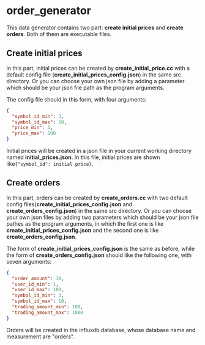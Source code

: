 # order_generator
This data generator contains two part: **create initial prices** and **create orders**. Both of them are executable files.

## Create initial prices

In this part, initial prices can be created by **create_initial_price.cc** with a default config file (**create_initial_prices_config.json**) in the same src directory. Or you can choose your own json file by adding a parameter which should be your json file path as the program arguments.

The config file should in this form, with four arguments:

```json
{
  "symbol_id_min": 3,
  "symbol_id_max": 10,
  "price_min": 1,
  "price_max": 100
}
```

Initial prices will be created in a json file in your current working directory named **initial_prices.json**. In this file, initial prices are shown like`{"symbol_id": initial price}`.

## Create orders

In this part, orders can be created by **create_orders.cc** with two default config files(**create_initial_prices_config.json** and **create_orders_config.json**) in the same src directory. Or you can choose your own json files by adding two parameters which should be your json file pathes as the program arguments, in which the first one is like **create_initial_prices_config.json** and the second one is like **create_orders_config.json**.

The form of  **create_initial_prices_config.json** is the same as before, while the form of **create_orders_config.json** should like the following one, with seven arguments:

```json
{
  "order_amount": 10,
  "user_id_min": 1,
  "user_id_max": 100,
  "symbol_id_min": 3,
  "symbol_id_max": 10,
  "trading_amount_min": 100,
  "trading_amount_max": 1000
}
```

Orders will be created in the influxdb database, whose database name and measurement are "orders".


